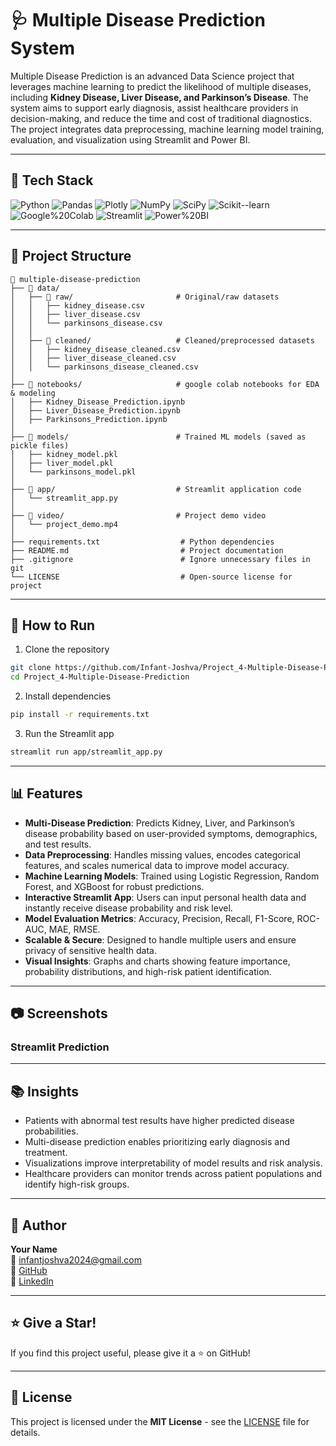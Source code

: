 # 🩺 Multiple Disease Prediction System

Multiple Disease Prediction is an advanced Data Science project that leverages machine learning to predict the likelihood of multiple diseases, including **Kidney Disease, Liver Disease, and Parkinson’s Disease**. The system aims to support early diagnosis, assist healthcare providers in decision-making, and reduce the time and cost of traditional diagnostics. The project integrates data preprocessing, machine learning model training, evaluation, and visualization using Streamlit and Power BI.

---

## 🔧 Tech Stack

![Python](https://img.shields.io/badge/Python-3.8%2B-gray?logo=python&logoColor=white&labelColor=3776AB)
![Pandas](https://img.shields.io/badge/Pandas-Data%20Processing-gray?logo=pandas&logoColor=white&labelColor=150458)
![Plotly](https://img.shields.io/badge/Plotly-Visualizations-gray?logo=plotly&logoColor=white&labelColor=11557c)
![NumPy](https://img.shields.io/badge/NumPy-Numerical%20Computing-gray?logo=numpy&logoColor=white&labelColor=013243)
![SciPy](https://img.shields.io/badge/SciPy-Statistical%20Analysis-gray?logo=scipy&logoColor=white&labelColor=8C5E9C)
![Scikit--learn](https://img.shields.io/badge/Scikit--learn-ML%20Models-gray?logo=scikit-learn&logoColor=white&labelColor=f89939)
![Google%20Colab](https://img.shields.io/badge/Google%20Colab-Notebook-gray?logo=google-colab&logoColor=white&labelColor=f9ab00)
![Streamlit](https://img.shields.io/badge/Streamlit-Web%20App-gray?logo=streamlit&logoColor=white&labelColor=FF4B4B)
![Power%20BI](https://img.shields.io/badge/Power%20BI-Dashboard-gray?logo=power-bi&logoColor=white&labelColor=F2C811)

---

## 📁 Project Structure

```
📂 multiple-disease-prediction
├── 📁 data/
│   ├── 📁 raw/                       # Original/raw datasets
│   │   ├── kidney_disease.csv
│   │   ├── liver_disease.csv
│   │   └── parkinsons_disease.csv
│   │
│   ├── 📁 cleaned/                   # Cleaned/preprocessed datasets
│   │   ├── kidney_disease_cleaned.csv
│   │   ├── liver_disease_cleaned.csv
│   │   └── parkinsons_disease_cleaned.csv
│
├── 📁 notebooks/                     # google colab notebooks for EDA & modeling
│   ├── Kidney_Disease_Prediction.ipynb
│   ├── Liver_Disease_Prediction.ipynb
│   ├── Parkinsons_Prediction.ipynb
│
├── 📁 models/                        # Trained ML models (saved as pickle files)
│   ├── kidney_model.pkl
│   ├── liver_model.pkl
│   └── parkinsons_model.pkl
│
├── 📁 app/                           # Streamlit application code
│   └── streamlit_app.py
│
├── 📁 video/                         # Project demo video
│   └── project_demo.mp4
│
├── requirements.txt                  # Python dependencies
├── README.md                         # Project documentation
├── .gitignore                        # Ignore unnecessary files in git
└── LICENSE                           # Open-source license for project

```

---

## 🚀 How to Run

1. Clone the repository  
```bash
git clone https://github.com/Infant-Joshva/Project_4-Multiple-Disease-Prediction.git
cd Project_4-Multiple-Disease-Prediction
```

2. Install dependencies  
```bash
pip install -r requirements.txt
```

3. Run the Streamlit app  
```bash
streamlit run app/streamlit_app.py
```
---

## 📊 Features

- **Multi-Disease Prediction**: Predicts Kidney, Liver, and Parkinson’s disease probability based on user-provided symptoms, demographics, and test results.  
- **Data Preprocessing**: Handles missing values, encodes categorical features, and scales numerical data to improve model accuracy.  
- **Machine Learning Models**: Trained using Logistic Regression, Random Forest, and XGBoost for robust predictions.  
- **Interactive Streamlit App**: Users can input personal health data and instantly receive disease probability and risk level.
- **Model Evaluation Metrics**: Accuracy, Precision, Recall, F1-Score, ROC-AUC, MAE, RMSE.  
- **Scalable & Secure**: Designed to handle multiple users and ensure privacy of sensitive health data.  
- **Visual Insights**: Graphs and charts showing feature importance, probability distributions, and high-risk patient identification.  

---

## 📷 Screenshots

### Streamlit Prediction

---

## 📚 Insights

- Patients with abnormal test results have higher predicted disease probabilities.  
- Multi-disease prediction enables prioritizing early diagnosis and treatment.  
- Visualizations improve interpretability of model results and risk analysis.  
- Healthcare providers can monitor trends across patient populations and identify high-risk groups.  

---

## 👤 Author

**Your Name**  
📧 infantjoshva2024@gmail.com  
🐙 [GitHub](https://github.com/Infant-Joshva)  
🔗 [LinkedIn](https://www.linkedin.com/in/infant-joshva)

---

## ⭐ Give a Star!

If you find this project useful, please give it a ⭐ on GitHub!

---

## 📜 License

This project is licensed under the **MIT License** - see the [LICENSE](LICENSE) file for details.
